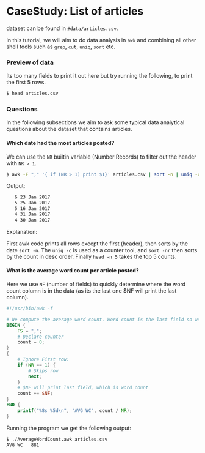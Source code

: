 # CaseStudy: List of articles

dataset can be found in `#data/articles.csv`.

In this tutorial, we will aim to do data analysis in `awk` and combining all other shell tools such as `grep`, `cut`, `uniq`, `sort` etc.

### Preview of data

Its too many fields to print it out here but try running the following, to print the first 5 rows.

```sh
$ head articles.csv
```

### Questions

In the following subsections we aim to ask some typical data analytical questions about the dataset that contains articles.

#### Which date had the most articles posted?

We can use the `NR` builtin variable (Number Records) to filter out the header with `NR > 1`.

```sh
$ awk -F "," '{ if (NR > 1) print $1}' articles.csv | sort -n | uniq -c | sort -nr | head -n 5
```

Output:

```sh
   6 23 Jan 2017
   5 25 Jan 2017
   5 16 Jan 2017
   4 31 Jan 2017
   4 30 Jan 2017
```

Explanation:

First awk code prints all rows except the first (header), then sorts by the date `sort -n`. The `uniq -c` is used as a counter tool, and `sort -nr` then sorts by the count in desc order. Finally `head -n 5` takes the top 5 counts.

#### What is the average word count per article posted?

Here we use `NF` (number of fields) to quickly determine where the word count column is in the data (as its the last one $NF will print the last column).

```awk
#!/usr/bin/awk -f

# We compute the average word count. Word count is the last field so we can use $NF (number of fields)
BEGIN {
	FS = ",";
	# Declare counter
	count = 0;
}
{
	# Ignore First row:
	if (NR == 1) {
		# Skips row
		next;
	}
	# $NF will print last field, which is word count
	count += $NF;
}
END {
	printf("%8s %5d\n", "AVG WC", count / NR);
}
```

Running the program we get the following output:

```sh
$ ./AverageWordCount.awk articles.csv
AVG WC   881
```

